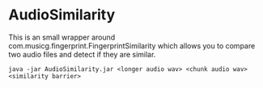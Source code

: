 # AudioSimilarity
This is an small wrapper around com.musicg.fingerprint.FingerprintSimilarity which allows you to compare two audio files and detect if they are similar.

```java -jar AudioSimilarity.jar <longer audio wav> <chunk audio wav> <similarity barrier>```
